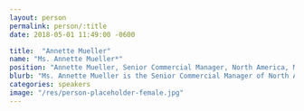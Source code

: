 ```yaml
---
layout: person
permalink: person/:title
date: 2018-05-01 11:49:00 -0600

title:  "Annette Mueller"
name: "Ms. Annette Mueller*"
position: "Annette Mueller, Senior Commercial Manager, North America, Maersk TradeLens"
blurb: "Ms. Annette Mueller is the Senior Commercial Manager of North America at Maersk TradeLens"
categories: speakers
image: "/res/person-placeholder-female.jpg"
---
```

